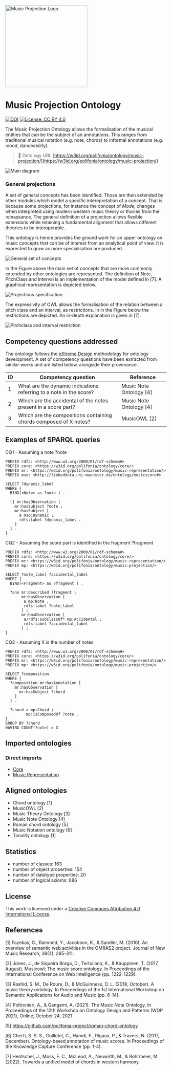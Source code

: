 <img alt="Music Projection Logo" src="assets/logo.png" width="256" height="256" />

# Music Projection Ontology
[![DOI](https://zenodo.org/badge/372536364.svg)](https://zenodo.org/badge/latestdoi/372536364)
[![License: CC BY 4.0](https://img.shields.io/badge/License-CC_BY_4.0-lightgrey.svg)](https://creativecommons.org/licenses/by/4.0/)

The Music Projection Ontology allows the formalisation of the musical entities that can be the subject of an annotations. 
This ranges from traditional musical notation (e.g. note, chords) to informal annotations (e.g. mood, danceability).

> 🔗 Ontology URI: [https://w3id.org/polifonia/ontology/music-projection/](https://w3id.org/polifonia/ontology/music-projection/)

![Main diagram](diagrams/main_diagram.png "Main diagram")

### General projections
A set of general concepts has been identified. Those are then extended by other modules which model a specific interepretation of a concept.
That is because some projections, for instance the concept of *Mode*, changes when interpreted using modern western music theory or thories from the reinassance.
The general definition of a projection allows flexible extensions while retaining a fundamental alignment that allows different theories to be interoperable.

This ontology is hence provides the ground work for an upper ontology on music concepts that can be of interest from an analytical point of view. It is exprected to grow as more specialisation are produced.

![General set of concepts](diagrams/main_concepts.png "General set of concepts")

In the Figure above the main set of concepts that are more commonly extended by other ontologies are represented.
The definition of Note, PitchClass and Interval is an implementation of the model defined in [7].
A graphical representation is depicted below.

![Projections specification](diagrams/projections_definition.png "Projections definition")

The expressivity of OWL allows the formalisation of the relation between a pitch class and an interval, as restrictions. In in the Figure below the restrictions are depicted. An in-depth explanation is given in [7].

![Pitchclass and interval restriction](diagrams/pitchclass_interval_relationship.png "Pitchclass and interval restriction")

## Competency questions addressed
The ontology follows the [eXtreme Design](http://extremedesign.info/) methodology for ontology development. A set of competency questions have been extracted from similar works and are listed below, alongside their provenance.

| ID | Competency question                                                                                       | Reference               |
|----|-----------------------------------------------------------------------------------------------------------|-------------------------|
| 1  | What are the dynamic indications referring to a note in the score?                                        | Music Note Ontology [4] |
| 2  | Which are the accidental of the notes present in a score part?                                            | Music Note Ontology [4] |
| 3  | Which are the compositions containing chords composed of X notes?                                         | MusicOWL [2]            |

## Examples of SPARQL queries

CQ1 - Assuming a note ?note
```
PREFIX rdfs: <http://www.w3.org/2000/01/rdf-schema#>
PREFIX core: <https://w3id.org/polifonia/ontology/core/>
PREFIX mr: <https://w3id.org/polifonia/ontology/music-representation/>
PREFIX mso: <http://linkeddata.uni-muenster.de/ontology/musicscore#>

SELECT ?dynamic_label
WHERE { 
  BIND(<Note> as ?note ) .
  
  [] mr:hasObservation [ 
    mr:hasSubject ?note ;
    mr:hasSubject [
      a mso:Dynamic ;
      rdfs:label ?dynamic_label .
    ]
  ] .
}
```

CQ2 - Assuming the score part is identified in the fragment ?fragment
```
PREFIX rdfs: <http://www.w3.org/2000/01/rdf-schema#>
PREFIX core: <https://w3id.org/polifonia/ontology/core/>
PREFIX mr: <https://w3id.org/polifonia/ontology/music-representation/>
PREFIX mp: <https://w3id.org/polifonia/ontology/music-projection/>

SELECT ?note_label ?accidental_label
WHERE { 
  BIND(<Fragment> as ?fragment ) .
  
  ?ann mr:described ?fragment ;
       mr:hasObservation [
        a mp:Note ;
        rdfs:label ?note_label
       ] ;
       mr:hasObservation [
        a/rdfs:subClassOf* mp:Accidental ;
        rdfs:label ?accidental_label
       ] ;
}
```

CQ3 - Assuming X is the number of notes
```
PREFIX rdfs: <http://www.w3.org/2000/01/rdf-schema#>
PREFIX core: <https://w3id.org/polifonia/ontology/core/>
PREFIX mr: <https://w3id.org/polifonia/ontology/music-representation/>
PREFIX mp: <https://w3id.org/polifonia/ontology/music-projection/>

SELECT ?composition
WHERE { 
  ?composition mr:hasAnnotation [
    mr:hasObservation [
      mr:hasSubject ?chord
    ] 
  ] .

  ?chord a mp:Chord ;
         mp:isComposedOf ?note .
}
GROUP BY ?chord
HAVING COUNT(?note) = X
```

## Imported ontologies

### Direct imports
- [Core](https://w3id.org/polifonia/ontology/core)
- [Music Representation](https://w3id.org/polifonia/ontology/music-representation)

## Aligned ontologies
- Chord ontology [1]
- MusicOWL [2]
- Music Theory Ontology [3]
- Music Note Ontology [4]
- Roman chord ontology [5]
- Music Notation ontology [6]
- Tonality ontology [1]


## Statistics
- number of classes: 163 
- number of object properties: 154
- number of datatype properties: 20
- number of logical axioms: 686

## License

This work is licensed under a [Creative Commons Attribution 4.0 International License](http://creativecommons.org/licenses/by/4.0/).

## References

[1] Fazekas, G., Raimond, Y., Jacobson, K., & Sandler, M. (2010). An overview of semantic web activities in the OMRAS2 project. Journal of New Music Research, 39(4), 295-311.

[2] Jones, J., de Siqueira Braga, D., Tertuliano, K., & Kauppinen, T. (2017, August). Musicowl: The music score ontology. In Proceedings of the International Conference on Web Intelligence (pp. 1222-1229).

[3] Rashid, S. M., De Roure, D., & McGuinness, D. L. (2018, October). A music theory ontology. In Proceedings of the 1st International Workshop on Semantic Applications for Audio and Music (pp. 6-14).

[4] Poltronieri, A., & Gangemi, A. (2021). The Music Note Ontology. In Proceedings of the 12th Workshop on Ontology Design and Patterns (WOP 2021), Online, October 24, 2021.

[5] https://github.com/polifonia-project/roman-chord-ontology

[6] Cherfi, S. S. S., Guillotel, C., Hamdi, F., Rigaux, P., & Travers, N. (2017, December). Ontology-based annotation of music scores. In Proceedings of the Knowledge Capture Conference (pp. 1-4).

[7] Hentschel, J., Moss, F. C., McLeod, A., Neuwirth, M., & Rohrmeier, M. (2022). Towards a unified model of chords in western harmony.
